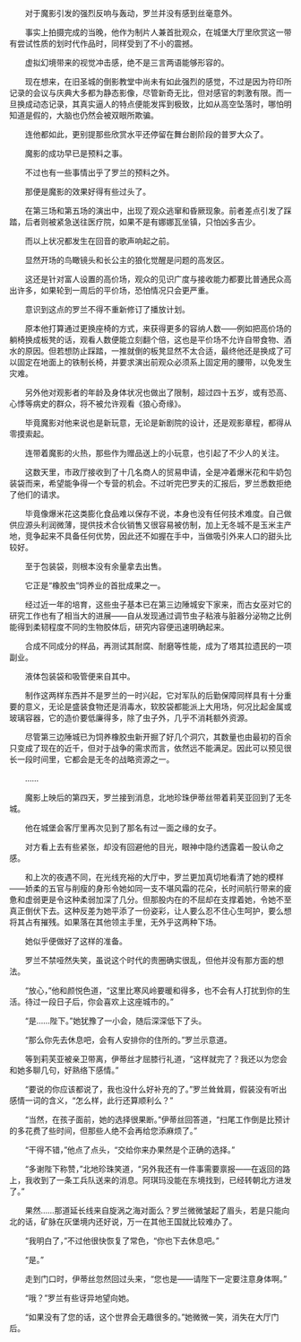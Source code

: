　　对于魔影引发的强烈反响与轰动，罗兰并没有感到丝毫意外。

　　事实上拍摄完成的当晚，他作为制片人兼首批观众，在城堡大厅里欣赏这一带有尝试性质的划时代作品时，同样受到了不小的震撼。

　　虚拟幻境带来的视觉冲击感，绝不是三言两语能够形容的。

　　现在想来，在旧圣城的倒影教堂中尚未有如此强烈的感觉，不过是因为符印所记录的会议与庆典大多都为静态影像，尽管新奇无比，但对感官的刺激有限。而一旦换成动态记录，其真实逼人的特点便能发挥到极致，比如从高空坠落时，哪怕明知道是假的，大脑也仍然会被双眼所欺骗。

　　连他都如此，更别提那些欣赏水平还停留在舞台剧阶段的普罗大众了。

　　魔影的成功早已是预料之事。

　　不过也有一些事情出乎了罗兰的预料之外。

　　那便是魔影的效果好得有些过头了。

　　在第三场和第五场的演出中，出现了观众逃窜和昏厥现象。前者差点引发了踩踏，后者则被紧急送往医疗院，如果不是有娜娜瓦坐镇，只怕凶多吉少。

　　而以上状况都发生在回音的歌声响起之前。

　　显然开场的鸟瞰镜头和长公主的狼化觉醒是问题的高发区。

　　这还是针对富人设置的高价场，观众的见识广度与接收能力都要比普通民众高出许多，如果轮到一周后的平价场，恐怕情况只会更严重。

　　意识到这点的罗兰不得不重新修订了播放计划。

　　原本他打算通过更换座椅的方式，来获得更多的容纳人数——例如把高价场的躺椅换成板凳的话，观看人数便能立刻翻个倍，这也是平价场不允许自带食物、酒水的原因。但若想防止踩踏，一推就倒的板凳显然不太合适，最终他还是换成了可以固定在地面上的铁制长椅，并要求演出前观众必须系上固定用的腰带，以免发生灾难。

　　另外他对观影者的年龄及身体状况也做出了限制，超过四十五岁，或有恐高、心悸等病史的群众，将不被允许观看《狼心奇缘》。

　　毕竟魔影对他来说也是新玩意，无论是新剧院的设计，还是观影章程，都得从零摸索起。

　　连带着魔影的火热，那些作为赠品送上的小玩意，也引起了不少人的关注。

　　这数天里，市政厅接收到了十几名商人的贸易申请，全是冲着爆米花和牛奶包装袋而来，希望能争得一个专营的机会。不过听完巴罗夫的汇报后，罗兰悉数拒绝了他们的请求。

　　毕竟像爆米花这类膨化食品难以保存不说，本身也没有任何技术难度。自己做供应源头利润微薄，提供技术合伙销售又很容易被仿制，加上无冬城不是玉米主产地，竞争起来不具备任何优势，因此还不如握在手中，当做吸引外来人口的甜头比较好。

　　至于包装袋，则根本没有余量拿去出售。

　　它正是“橡胶虫”饲养业的首批成果之一。

　　经过近一年的培育，这些虫子基本已在第三边陲城安下家来，而古女巫对它的研究工作也有了相当大的进展——自从发现通过调节虫子粘液与脏器分泌物之比例能得到柔韧程度不同的生物胶体后，研究内容便迅速明确起来。

　　合成不同成分的样品，再测试其耐腐、耐磨等性能，成为了塔其拉遗民的一项副业。

　　液体包装袋和吸管便来自其中。

　　制作这两样东西并不是罗兰的一时兴起，它对军队的后勤保障同样具有十分重要的意义，无论是盛装食物还是消毒水，软胶袋都能派上大用场，何况比起金属或玻璃容器，它的造价要低廉得多，除了虫子外，几乎不消耗额外资源。

　　尽管第三边陲城已为饲养橡胶虫新开掘了好几个洞穴，其数量也由最初的百余只变成了现在的近千，但对于战争的需求而言，依然远不能满足。因此可以预见很长一段时间里，它都会是无冬的战略资源之一。

　　……

　　魔影上映后的第四天，罗兰接到消息，北地珍珠伊蒂丝带着莉芙亚回到了无冬城。

　　他在城堡会客厅里再次见到了那名有过一面之缘的女子。

　　对方看上去有些紧张，却没有回避他的目光，眼神中隐约透露着一股认命之感。

　　和上次的夜遇不同，在光线充裕的大厅中，罗兰更加真切地看清了她的模样——娇柔的五官与削瘦的身形令她如同一支不堪风霜的花朵，长时间航行带来的疲惫和虚弱更是令这种柔弱加深了几分。但那股内在的不屈却在支撑着她，令她不至真正倒伏下去。这种反差为她平添了一份姿彩，让人要么忍不住心生呵护，要么想将其占有摧残。如果落在其他领主手里，无外乎这两种下场。

　　她似乎便做好了这样的准备。

　　罗兰不禁哑然失笑，虽说这个时代的贵圈确实很乱，但他并没有那方面的想法。

　　“放心，”他和颜悦色道，“这里比寒风岭要暖和得多，也不会有人打扰到你的生活。待过一段日子后，你会喜欢上这座城市的。”

　　“是……陛下。”她犹豫了一小会，随后深深低下了头。

　　“那么你先去休息吧，会有人安排你的住所的。”罗兰示意道。

　　等到莉芙亚被亲卫带离，伊蒂丝才屈膝行礼道，“这样就完了？我还以为您会和她多聊几句，好熟络下感情。”

　　“要说的你应该都说了，我也没什么好补充的了。”罗兰耸耸肩，假装没有听出感情一词的含义，“怎么样，此行还算顺利么？”

　　“当然，在孩子面前，她的选择很果断。”伊蒂丝回答道，“扫尾工作倒是比预计的多花费了些时间，但那些人绝不会再给您添麻烦了。”

　　“干得不错，”他点了点头，“交给你来办果然是个正确的选择。”

　　“多谢陛下称赞，”北地珍珠笑道，“另外我还有一件事需要禀报——在返回的路上，我收到了一条工兵队送来的消息。阿琪玛没能在东境找到，已经转朝北方进发了。”

　　果然……那道延长线来自旋涡之海对面么？罗兰微微皱起了眉头，若是只能向北的话，矿脉在灰堡境内还好说，万一在其他王国就比较难办了。

　　“我明白了，”不过他很快恢复了常色，“你也下去休息吧。”

　　“是。”

　　走到门口时，伊蒂丝忽然回过头来，“您也是——请陛下一定要注意身体啊。”

　　“哦？”罗兰有些讶异地望向她。

　　“如果没有了您的话，这个世界会无趣很多的。”她微微一笑，消失在大厅门后。
